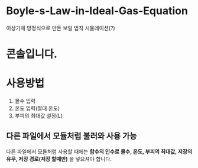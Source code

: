 # Boyle-s-Law-in-Ideal-Gas-Equation
이상기체 방정식으로 만든 보일 법칙 시뮬레이션(?)

# 콘솔입니다.

# 사용방법
1. 몰수 입력
2. 온도 입력(절대 온도)
3. 부피의 최대값 설정(L)

## 다른 파일에서 모듈처럼 불러와 사용 가능
다른 파일에서 모듈처럼 사용할 때에는 **함수의 인수로 몰수, 온도, 부피의 최대값, 저장의 유무, 저장 경로(저장 할때만)** 을 넣으셔야 합니다.
